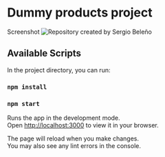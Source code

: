 # Dummy products project

Screenshot
<img src="https://raw.githubusercontent.com/serbeldiaz/dummyproducts/master/screenshot.png" alt='Repository created by Sergio Beleño'/>

## Available Scripts

In the project directory, you can run:

### `npm install`
### `npm start`

Runs the app in the development mode.\
Open [http://localhost:3000](http://localhost:3000) to view it in your browser.

The page will reload when you make changes.\
You may also see any lint errors in the console.
